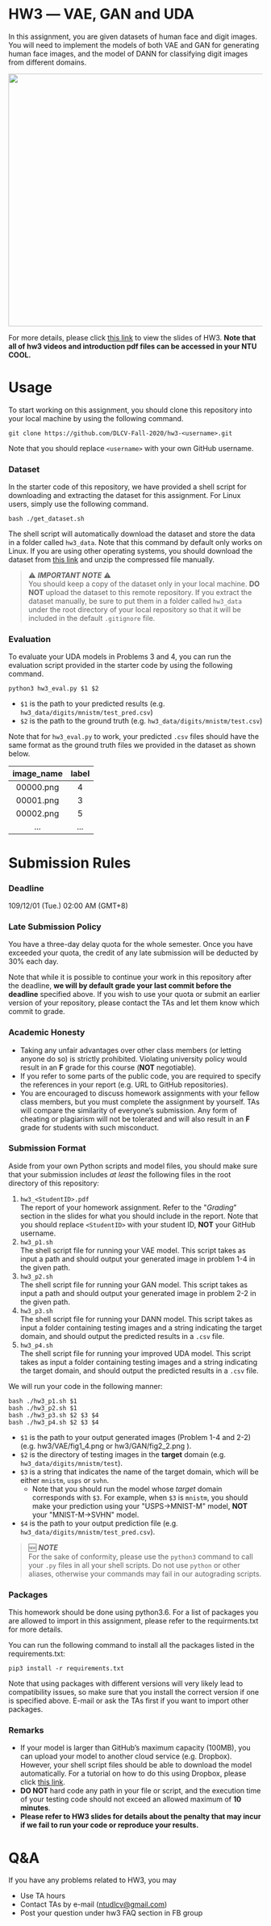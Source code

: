 # HW3 ― VAE, GAN and UDA
In this assignment, you are given datasets of human face and digit images. You will need to implement the models of both VAE and GAN for generating human face images, and the model of DANN for classifying digit images from different domains.

<p align="center">
  <img width="853" height="500" src="http://mmlab.ie.cuhk.edu.hk/projects/CelebA/intro.png">
</p>

For more details, please click [this link](https://drive.google.com/drive/folders/1H__FunUK3O-x-6ZDgCmhhXREVKA9deK8?usp=sharing) to view the slides of HW3. **Note that all of hw3 videos and introduction pdf files can be accessed in your NTU COOL.**

# Usage
To start working on this assignment, you should clone this repository into your local machine by using the following command.

    git clone https://github.com/DLCV-Fall-2020/hw3-<username>.git
Note that you should replace `<username>` with your own GitHub username.

### Dataset
In the starter code of this repository, we have provided a shell script for downloading and extracting the dataset for this assignment. For Linux users, simply use the following command.

    bash ./get_dataset.sh
The shell script will automatically download the dataset and store the data in a folder called `hw3_data`. Note that this command by default only works on Linux. If you are using other operating systems, you should download the dataset from [this link](https://drive.google.com/file/d/1KYKMajoyan6Dk5rZjAHqSOGRDCbHKMCj/view) and unzip the compressed file manually.

> ⚠️ ***IMPORTANT NOTE*** ⚠️  
> You should keep a copy of the dataset only in your local machine. **DO NOT** upload the dataset to this remote repository. If you extract the dataset manually, be sure to put them in a folder called `hw3_data` under the root directory of your local repository so that it will be included in the default `.gitignore` file.

### Evaluation
To evaluate your UDA models in Problems 3 and 4, you can run the evaluation script provided in the starter code by using the following command.

    python3 hw3_eval.py $1 $2

 - `$1` is the path to your predicted results (e.g. `hw3_data/digits/mnistm/test_pred.csv`)
 - `$2` is the path to the ground truth (e.g. `hw3_data/digits/mnistm/test.csv`)

Note that for `hw3_eval.py` to work, your predicted `.csv` files should have the same format as the ground truth files we provided in the dataset as shown below.

| image_name | label |
|:----------:|:-----:|
| 00000.png  | 4     |
| 00001.png  | 3     |
| 00002.png  | 5     |
| ...        | ...   |

# Submission Rules
### Deadline
109/12/01 (Tue.) 02:00 AM (GMT+8)

### Late Submission Policy
You have a three-day delay quota for the whole semester. Once you have exceeded your quota, the credit of any late submission will be deducted by 30% each day.

Note that while it is possible to continue your work in this repository after the deadline, **we will by default grade your last commit before the deadline** specified above. If you wish to use your quota or submit an earlier version of your repository, please contact the TAs and let them know which commit to grade.

### Academic Honesty
-   Taking any unfair advantages over other class members (or letting anyone do so) is strictly prohibited. Violating university policy would result in an **F** grade for this course (**NOT** negotiable).    
-   If you refer to some parts of the public code, you are required to specify the references in your report (e.g. URL to GitHub repositories).      
-   You are encouraged to discuss homework assignments with your fellow class members, but you must complete the assignment by yourself. TAs will compare the similarity of everyone’s submission. Any form of cheating or plagiarism will not be tolerated and will also result in an **F** grade for students with such misconduct.

### Submission Format
Aside from your own Python scripts and model files, you should make sure that your submission includes *at least* the following files in the root directory of this repository:
 1.   `hw3_<StudentID>.pdf`  
The report of your homework assignment. Refer to the "*Grading*" section in the slides for what you should include in the report. Note that you should replace `<StudentID>` with your student ID, **NOT** your GitHub username.
 2.   `hw3_p1.sh`  
The shell script file for running your VAE model. This script takes as input a path and should output your generated image in problem 1-4 in the given path.
 3.   `hw3_p2.sh`  
The shell script file for running your GAN model. This script takes as input a path and should output your generated image in problem 2-2 in the given path.
 4.   `hw3_p3.sh`  
The shell script file for running your DANN model. This script takes as input a folder containing testing images and a string indicating the target domain, and should output the predicted results in a `.csv` file.
 5.   `hw3_p4.sh`  
The shell script file for running your improved UDA model. This script takes as input a folder containing testing images and a string indicating the target domain, and should output the predicted results in a `.csv` file.

We will run your code in the following manner:

    bash ./hw3_p1.sh $1
    bash ./hw3_p2.sh $1
    bash ./hw3_p3.sh $2 $3 $4
    bash ./hw3_p4.sh $2 $3 $4

-   `$1` is the path to your output generated images (Problem 1-4 and 2-2) (e.g. hw3/VAE/fig1_4.png or hw3/GAN/fig2_2.png ).
-   `$2` is the directory of testing images in the **target** domain (e.g. `hw3_data/digits/mnistm/test`).
-   `$3` is a string that indicates the name of the target domain, which will be either `mnistm`, `usps` or `svhn`. 
	- Note that you should run the model whose *target* domain corresponds with `$3`. For example, when `$3` is `mnistm`, you should make your prediction using your "USPS→MNIST-M" model, **NOT** your "MNIST-M→SVHN" model.
-   `$4` is the path to your output prediction file (e.g. `hw3_data/digits/mnistm/test_pred.csv`).

> 🆕 ***NOTE***  
> For the sake of conformity, please use the `python3` command to call your `.py` files in all your shell scripts. Do not use `python` or other aliases, otherwise your commands may fail in our autograding scripts.

### Packages
This homework should be done using python3.6. For a list of packages you are allowed to import in this assignment, please refer to the requirments.txt for more details.

You can run the following command to install all the packages listed in the requirements.txt:

    pip3 install -r requirements.txt

Note that using packages with different versions will very likely lead to compatibility issues, so make sure that you install the correct version if one is specified above. E-mail or ask the TAs first if you want to import other packages.

### Remarks
- If your model is larger than GitHub’s maximum capacity (100MB), you can upload your model to another cloud service (e.g. Dropbox). However, your shell script files should be able to download the model automatically. For a tutorial on how to do this using Dropbox, please click [this link](https://goo.gl/XvCaLR).
- **DO NOT** hard code any path in your file or script, and the execution time of your testing code should not exceed an allowed maximum of **10 minutes**.
- **Please refer to HW3 slides for details about the penalty that may incur if we fail to run your code or reproduce your results.**

# Q&A
If you have any problems related to HW3, you may
- Use TA hours
- Contact TAs by e-mail ([ntudlcv@gmail.com](mailto:ntudlcv@gmail.com))
- Post your question under hw3 FAQ section in FB group

